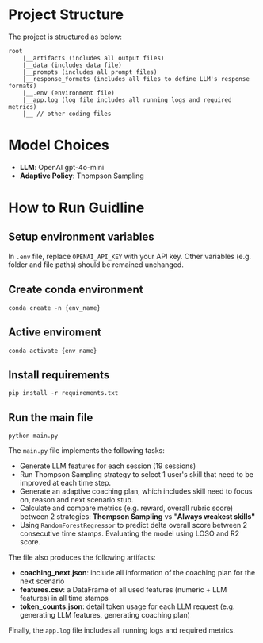 # Project Structure
The project is structured as below:
```
root
    |__artifacts (includes all output files)
    |__data (includes data file)
    |__prompts (includes all prompt files)
    |__response_formats (includes all files to define LLM's response formats)
    |__.env (environment file)
    |__app.log (log file includes all running logs and required metrics)
    |__ // other coding files

```

# Model Choices
- **LLM**: OpenAI gpt-4o-mini
- **Adaptive Policy**: Thompson Sampling

# How to Run Guidline
## Setup environment variables
In ```.env``` file, replace ```OPENAI_API_KEY``` with your API key. Other variables (e.g. folder and file paths) should be remained unchanged.

## Create conda environment
```
conda create -n {env_name}
```
## Active enviroment
```
conda activate {env_name}
```
##  Install requirements
```
pip install -r requirements.txt 
```
## Run the main file
```
python main.py
```
The ```main.py``` file implements the following tasks:
- Generate LLM features for each session (19 sessions)
- Run Thompson Sampling strategy to select 1 user's skill that need to be improved at each time step.
- Generate an adaptive coaching plan, which includes skill need to focus on, reason and next scenario stub.
- Calculate and compare metrics (e.g. reward, overall rubric score) between 2 strategies: **Thompson Sampling** vs **"Always weakest skills"**
- Using ```RandomForestRegressor``` to predict delta overall score between 2 consecutive time stamps. Evaluating the model using LOSO and R2 score.

The file also produces the following artifacts:
- **coaching_next.json**: include all information of the coaching plan for the next scenario
- **features.csv**: a DataFrame of all used features (numeric + LLM features) in all time stamps
- **token_counts.json**: detail token usage for each LLM request (e.g. generating LLM features, generating coaching plan)

Finally, the ```app.log``` file includes all running logs and required metrics.